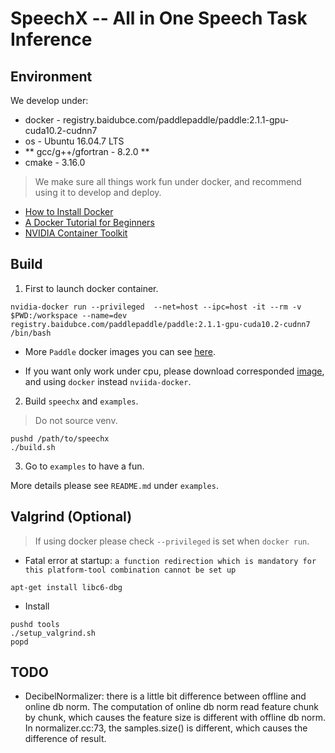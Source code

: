 # SpeechX -- All in One Speech Task Inference 

## Environment

We develop under:
* docker - registry.baidubce.com/paddlepaddle/paddle:2.1.1-gpu-cuda10.2-cudnn7
* os - Ubuntu 16.04.7 LTS
* ** gcc/g++/gfortran - 8.2.0 **
* cmake - 3.16.0

> We make sure all things work fun under docker, and recommend using it to develop and deploy.

* [How to Install Docker](https://docs.docker.com/engine/install/)
* [A Docker Tutorial for Beginners](https://docker-curriculum.com/)
* [NVIDIA Container Toolkit](https://docs.nvidia.com/datacenter/cloud-native/container-toolkit/overview.html)

## Build

1. First to launch docker container.

```
nvidia-docker run --privileged  --net=host --ipc=host -it --rm -v $PWD:/workspace --name=dev registry.baidubce.com/paddlepaddle/paddle:2.1.1-gpu-cuda10.2-cudnn7 /bin/bash
```

* More `Paddle` docker images you can see [here](https://www.paddlepaddle.org.cn/install/quick?docurl=/documentation/docs/zh/install/docker/linux-docker.html).

* If you want only work under cpu, please download corresponded [image](https://www.paddlepaddle.org.cn/install/quick?docurl=/documentation/docs/zh/install/docker/linux-docker.html), and using `docker` instead `nviida-docker`.


2. Build `speechx` and `examples`.

> Do not source venv.

```
pushd /path/to/speechx
./build.sh
```

3. Go to `examples` to have a fun.

More details please see `README.md` under `examples`.


## Valgrind (Optional)

> If using docker please check `--privileged` is set when `docker run`.

* Fatal error at startup: `a function redirection which is mandatory for this platform-tool combination cannot be set up`
```
apt-get install libc6-dbg
```

* Install

```
pushd tools
./setup_valgrind.sh
popd
```

## TODO

* DecibelNormalizer: there is a little bit difference between offline and online db norm. The computation of online db norm read feature chunk by chunk, which causes the feature size is different with offline db norm. In normalizer.cc:73, the samples.size() is different, which causes the difference of result.

